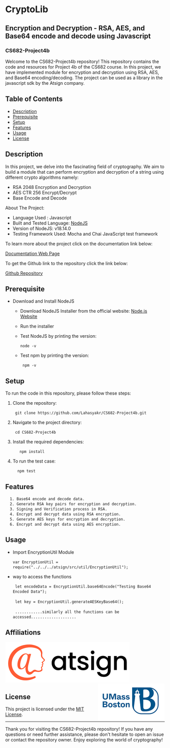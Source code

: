 # CryptoLib




## Encryption and Decryption - RSA, AES, and Base64 encode and decode using Javascript

### CS682-Project4b 

Welcome to the CS682-Project4b repository! This repository contains the code and resources for Project 4b of the CS682 course. In this project, we have implemented module for encryption and decryption using RSA, AES, and Base64 encoding/decoding. The project can be used as a library in the javascript sdk by the Atsign company.

## Table of Contents
- [Description](#description)
- [Prerequisite](#prerequisite)
- [Setup](#setup)
- [Features](#features)
- [Usage](#usage)
- [License](#license)

## Description

In this project, we delve into the fascinating field of cryptography. We aim to build a module that can perform encryption and decryption of a string using different crypto algorithms namely: 

* RSA 2048 Encryption and Decryption
* AES CTR 256 Encrypt/Decrypt
* Base Encode and Decode

About The Project:
* Language Used : Javascript
* Built and Tested Language: <a href="https://nodejs.dev/en/">NodeJS</a>
* Version of NodeJS: v18.14.0
* Testing Framework Used: Mocha and Chai JavaScript test framework

To learn more about the project click on the documentation link below:
<p><a href="https://lahasyakr.github.io/CS682-Project4b/documentation/index.html">Documentation Web Page</a></p>

To get the Github link to the repository click the link below:
<p> <a href="https://github.com/Lahasyakr/CS682-Project4b"> Github Repository</a></p>

## Prerequisite

* Download and Install NodeJS
  * Download NodeJS Installer from the official website:   <a href="https://nodejs.org/en/download"> Node.js Website</a>
  * Run the installer
  * Test NodeJS by printing the version:
      
        node -v
    
   * Test npm by printing the version:
          
          npm -v
   

## Setup

To run the code in this repository, please follow these steps:

1. Clone the repository:
      
        git clone https://github.com/Lahasyakr/CS682-Project4b.git
  
2. Navigate to the project directory:
      
        cd CS682-Project4b
    
3. Install the required dependencies:
          
          npm install
     
4. To run the test case:
         
         npm test
   

## Features
      1. Base64 encode and decode data.
      2. Generate RSA key pairs for encryption and decryption.
      3. Signing and Verification process in RSA.
      4. Encrypt and decrypt data using RSA encryption.
      5. Generate AES keys for encryption and decryption.
      6. Encrypt and decrypt data using AES encryption.
     
      
 ## Usage
  * Import EncryptionUtil Module 
  
        var EncryptionUtil = require("../../../atsign/src/util/EncryptionUtil");
        
  * way to access the functions
         
         let encodeData = EncryptionUtil.base64Encode("Testing Base64 Encoded Data");
         
         let key = EncryptionUtil.generateAESKeyBase64();
         
         ............similarly all the functions can be accessed....................
         

## Affiliations 
<p align="left">
  <img src="documentation/logos/atsign.png">
  <img align ="right" src="documentation/logos/umass.png">
</p>

## License
This project is licensed under the [MIT License](LICENSE). 


---

Thank you for visiting the CS682-Project4b repository! If you have any questions or need further assistance, please don't hesitate to open an issue or contact the repository owner. Enjoy exploring the world of cryptography!
         
   
         

